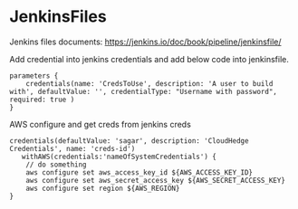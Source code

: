# JenkinsFiles
Jenkins files documents: 
https://jenkins.io/doc/book/pipeline/jenkinsfile/

Add credential into jenkins credentials and add below code into jenkinsfile.

```
parameters {
    credentials(name: 'CredsToUse', description: 'A user to build with', defaultValue: '', credentialType: "Username with password", required: true )
} 
```

AWS configure and get creds from jenkins creds

``` 
credentials(defaultValue: 'sagar', description: 'CloudHedge Credentials', name: 'creds-id')
   withAWS(credentials:'nameOfSystemCredentials') {
    // do something
    aws configure set aws_access_key_id ${AWS_ACCESS_KEY_ID}
    aws configure set aws_secret_access_key ${AWS_SECRET_ACCESS_KEY}
    aws configure set region ${AWS_REGION}
}
```

